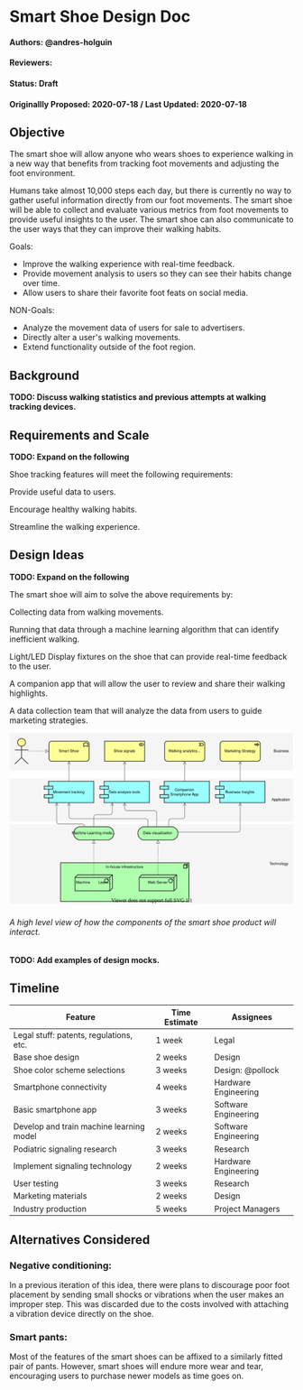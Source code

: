 # Smart Shoe Design Doc
#### Authors: @andres-holguin
#### Reviewers: 
#### Status: Draft
#### Originallly Proposed: 2020-07-18 / Last Updated: 2020-07-18

## Objective
The smart shoe will allow anyone who wears shoes to experience walking in a new way that benefits from tracking foot movements and adjusting the foot environment.

Humans take almost 10,000 steps each day, but there is currently no way to gather useful information directly from our foot movements. The smart shoe will be able to collect and evaluate various metrics from foot movements to provide useful insights to the user. The smart shoe can also communicate to the user ways that they can improve their walking habits.

Goals:
- Improve the walking experience with real-time feedback.
- Provide movement analysis to users so they can see their habits change over time.
- Allow users to share their favorite foot feats on social media.

NON-Goals:
- Analyze the movement data of users for sale to advertisers.
- Directly alter a user's walking movements.
- Extend functionality outside of the foot region.

## Background
**TODO: Discuss walking statistics and previous attempts at walking tracking devices.**

## Requirements and Scale
**TODO: Expand on the following**

Shoe tracking features will meet the following requirements:

Provide useful data to users.

Encourage healthy walking habits.

Streamline the walking experience.

## Design Ideas
**TODO: Expand on the following**

The smart shoe will aim to solve the above requirements by:

Collecting data from walking movements.

Running that data through a machine learning algorithm that can identify inefficient walking.

Light/LED Display fixtures on the shoe that can provide real-time feedback to the user.

A companion app that will allow the user to review and share their walking highlights.

A data collection team that will analyze the data from users to guide marketing strategies.

![System Architecture](smart_shoe_architecture.svg)
###### A high level view of how the components of the smart shoe product will interact.

**TODO: Add examples of design mocks.**

## Timeline
| Feature | Time Estimate | Assignees |
| --- | --- | --- |
| Legal stuff: patents, regulations, etc. | 1 week | Legal |
| Base shoe design | 2 weeks | Design |
| Shoe color scheme selections | 3 weeks | Design: @pollock |
| Smartphone connectivity | 4 weeks | Hardware Engineering |
| Basic smartphone app | 3 weeks | Software Engineering |
| Develop and train machine learning model | 2 weeks | Software Engineering |
| Podiatric signaling research | 3 weeks | Research |
| Implement signaling technology | 2 weeks | Hardware Engineering |
| User testing | 3 weeks | Research |
| Marketing materials | 2 weeks | Design |
| Industry production | 5 weeks | Project Managers |


## Alternatives Considered

### Negative conditioning: 
In a previous iteration of this idea, there were plans to discourage poor foot placement by sending small shocks or vibrations when the user makes an improper step. This was discarded due to the costs involved with attaching a vibration device directly on the shoe.

### Smart pants:
Most of the features of the smart shoes can be affixed to a similarly fitted pair of pants. However, smart shoes will endure more wear and tear, encouraging users to purchase newer models as time goes on.